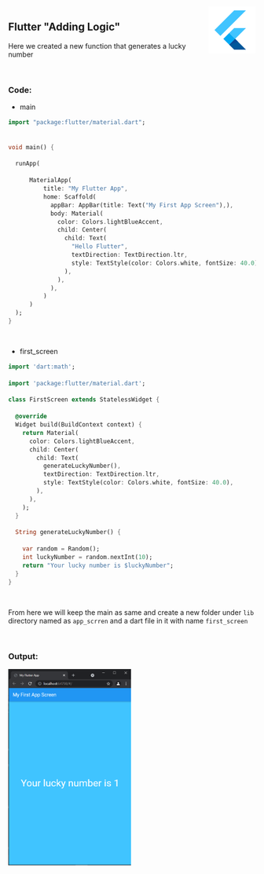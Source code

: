 <img src="/snippets/icons8-flutter-96.png" align="right" />

## Flutter "Adding Logic"
Here we created a new function that generates a lucky number
<p>&nbsp;</p>

### Code:

* main
```dart
import "package:flutter/material.dart";


void main() {

  runApp(

      MaterialApp(
          title: "My Flutter App",
          home: Scaffold(
            appBar: AppBar(title: Text("My First App Screen"),),
            body: Material(
              color: Colors.lightBlueAccent,
              child: Center(
                child: Text(
                  "Hello Flutter",
                  textDirection: TextDirection.ltr,
                  style: TextStyle(color: Colors.white, fontSize: 40.0),
                ),
              ),
            ),
          )
      )
  );
}
```
<p>&nbsp;</p>

* first_screen
```dart
import 'dart:math';

import 'package:flutter/material.dart';

class FirstScreen extends StatelessWidget {

  @override
  Widget build(BuildContext context) {
    return Material(
      color: Colors.lightBlueAccent,
      child: Center(
        child: Text(
          generateLuckyNumber(),
          textDirection: TextDirection.ltr,
          style: TextStyle(color: Colors.white, fontSize: 40.0),
        ),
      ),
    );
  }

  String generateLuckyNumber() {

    var random = Random();
    int luckyNumber = random.nextInt(10);
    return "Your lucky number is $luckyNumber";
  }
}
```
<p>&nbsp;</p>

From here we will keep the main as same and create a new folder under `lib` directory named as `app_scrren` and a dart file in it with name `first_screen`
<p>&nbsp;</p>

### Output:
<img title="flutter" alt="flutter" src="/snippets/4.PNG" width="250" height="400">

